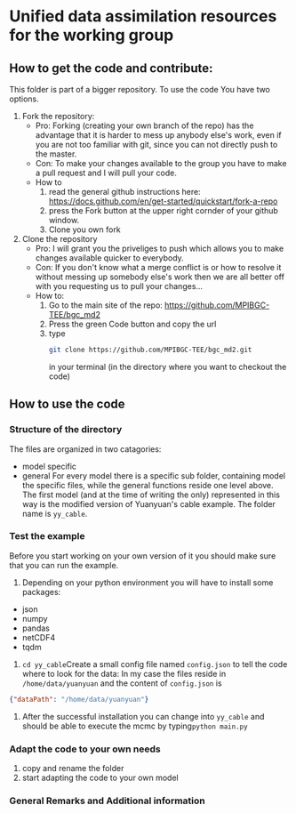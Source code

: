 # Unified data assimilation resources for the working group
## How to get the code and contribute:
This folder is part of a bigger repository.
To use the code You have two options.
1. Fork the repository:
    * Pro:
      Forking (creating your own branch of the repo) has the advantage that it is harder to mess up anybody else's work,
      even if you are not too familiar with git, since you can not directly push to the master.
    * Con:
      To make your changes available to the group you have to make a pull request and I will pull your code.
    * How to
      1. read the general github instructions here: https://docs.github.com/en/get-started/quickstart/fork-a-repo 
      1. press the Fork button at the upper right cornder of your github window.
      1. Clone you own fork
2. Clone the repository 
   * Pro:
      I will grant you the priveliges to push which allows you to make changes available quicker to everybody.
    * Con:
      If you don't know what a merge conflict is or how to resolve it without messing up somebody else's work then we are all better off 
      with you requesting us to pull your changes...
    * How to: 
      1. Go to the main site of the repo: https://github.com/MPIBGC-TEE/bgc_md2
      2. Press the green Code button and copy the url
      3. type 
         ```bash
         git clone https://github.com/MPIBGC-TEE/bgc_md2.git
         ``` 
         in your terminal 
         (in the directory where you want to checkout the code)
      
## How to use the code
### Structure of the directory
The files are organized in two catagories:
 * model specific
 * general
For every model there is a specific sub folder, containing model the specific files, while the general functions reside one level above.
The first model (and at the time of writing the only) represented in this way is the modified version of  Yuanyuan's cable example.
The folder name is  `yy_cable`.
### Test the example
Before you start working on your own version of it you should make sure that you can run the example.
1. Depending on your python environment you will have to install some packages: 
  * json
  * numpy
  * pandas
  * netCDF4
  * tqdm
1. `cd yy_cable`Create a small config file named `config.json` to tell the code where to look for the data: 
In my case the files reside in `/home/data/yuanyuan` and the content of `config.json` is 
```json
{"dataPath": "/home/data/yuanyuan"}
```
1. After the successful installation you can change into `yy_cable` and should be able to execute the mcmc by typing`python main.py`

### Adapt the code to your own needs
1. copy and rename the folder 
1. start adapting the code to your own model

### General Remarks and Additional information


